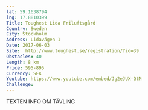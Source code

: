 ```yaml
---
lat: 59.1638794
lng: 17.8810399
Title: Toughest Lida Friluftsgård
Country: Sweden
City: Stockholm
Address: Lidavägen 1
Date: 2017-06-03
Site:  http://www.toughest.se/registration/?id=39
Obstacles: 40
Length: 8 km
Price: 595-895
Currency: SEK
Youtube: https://www.youtube.com/embed/Jg2eJUX-QtM
Challenge:
---
```


TEXTEN INFO OM TÄVLING
